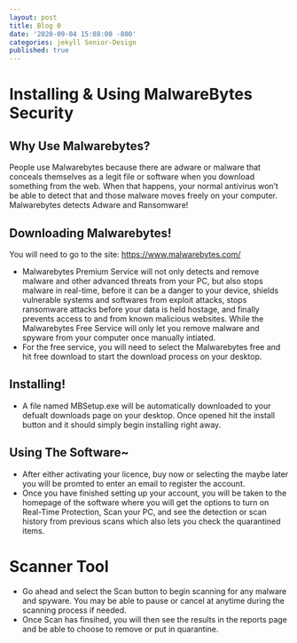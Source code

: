 ```yaml
---
layout: post
title: Blog 0
date: '2020-09-04 15:08:00 -800'
categories: jekyll Senior-Design
published: true
---
```


# **Installing & Using MalwareBytes Security**

## Why Use Malwarebytes? 

People use Malwarebytes because there are adware or malware that conceals themselves as a legit file or software when you download something from the web. When that happens, your normal antivirus won’t be able to detect that and those malware moves freely on your computer. Malwarebytes detects Adware and Ransomware!

## Downloading Malwarebytes!

You will need to go to the site: [https://www.malwarebytes.com/ ](https://www.malwarebytes.com/ )

- Malwarebytes Premium Service will not only detects and remove malware and other advanced threats from your PC, but also stops malware in real-time, before it can be a danger to your device, shields vulnerable systems and softwares from exploit attacks, stops ransomware attacks before your data is held hostage, and finally prevents access to and from known malicious websites. While the Malwarebytes Free Service will only let you remove malware and spyware from your computer once manually intiated. 
- For the free service, you will need to select the Malwarebytes free and hit free download to start the download process on your desktop. 

## Installing! 

- A file named MBSetup.exe will be automatically downloaded to your defualt downloads page on your desktop. Once opened  hit the install button and it should simply begin installing right away. 

## Using The Software~

- After either activating your licence, buy now or selecting the maybe later you will be promted to enter an email to register the account. 
- Once you have finished setting up your account, you will be taken to the homepage of the software where you will get the options to turn on Real-Time Protection, Scan your PC, and see the detection or scan history from previous scans which also lets you check the quarantined items. 

# Scanner Tool

- Go ahead and select the Scan button to begin scanning for any malware and spyware. You may be able to pause or cancel at anytime during the scanning process if needed.
- Once Scan has finsihed, you will then see the results in the reports page and be able to choose to remove or put in quarantine.

